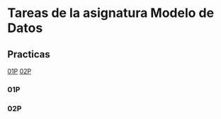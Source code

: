 # Tareas de la asignatura Modelo de Datos

## Practicas
[01P](#01p)
[02P](#02p)

### 01P <a id="01p"></a>

### 02P <a id="02p"></a>

